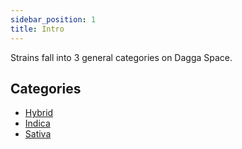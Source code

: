 ```yaml
---
sidebar_position: 1
title: Intro
---
```


Strains fall into 3 general categories on Dagga Space.

## Categories

- [Hybrid](/strains/category/hybrid)
- [Indica](/strains/category/indica)
- [Sativa](/strains/category/sativa)

